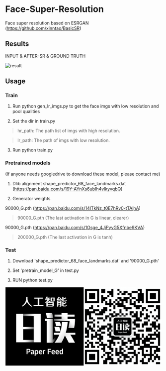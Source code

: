 # Face-Super-Resolution

Face super resolution based on ESRGAN (https://github.com/xinntao/BasicSR)

## Results

INPUT & AFTER-SR & GROUND TRUTH

![result](results/result.png)

## Usage

### Train

1. Run python gen_lr_imgs.py to get the face imgs with low resolution and pool qualities

2. Set the dir in train.py

> hr_path: The path list of imgs with high resolution.

> lr_path: The path of imgs with low resolution.

3. Run python train.py

### Pretrained models

(If anyone needs googledrive to download these model, please contact me)

1. Dlib alignment shape_predictor_68_face_landmarks.dat (https://pan.baidu.com/s/19Y-AYnXs6ubIh4vlkyvqbQ)

2. Generator weights 

90000_G.pth (https://pan.baidu.com/s/14ITkNz_t0E7hRv0-tTAjhA)

> 90000_G.pth (The last activation in G is linear, clearer)

90000_G.pth (https://pan.baidu.com/s/1Osge_4JjPyvG5Xfnbe9KVA)

> 200000_G.pth (The last activation in G is tanh)

### Test

1. Download 'shape_predictor_68_face_landmarks.dat' and '90000_G.pth'

2. Set 'pretrain_model_G' in test.py

3. RUN python test.py

![conduct](results/AI日读.jpg)



